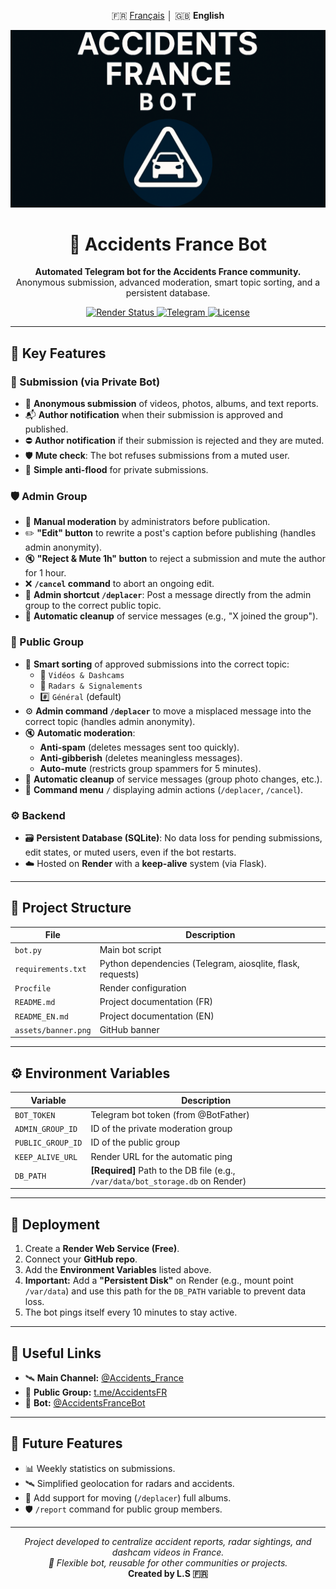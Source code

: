 <p align="center">
  🇫🇷 <a href="./README.md">Français</a> │ 🇬🇧 <b>English</b>
</p>

![Banner](https://github.com/Luxx05/AccidentsFranceBot/raw/main/assets/banner.png)

<h1 align="center">🚨 Accidents France Bot</h1>
<p align="center">
  <b>Automated Telegram bot for the Accidents France community.</b><br>
  Anonymous submission, advanced moderation, smart topic sorting, and a persistent database.
</p>

<p align="center">
  <a href="https://render.com">
    <img src="https://img.shields.io/badge/Render-Online-brightgreen?style=flat-square&logo=render&logoColor=white" alt="Render Status"/>
  </a>
  <a href="https://t.me/AccidentsFR">
    <img src="https://img.shields.io/badge/Telegram-Community-blue?style=flat-square&logo=telegram" alt="Telegram"/>
  </a>
  <a href="https://github.com/Luxx05/AccidentsFranceBot">
    <img src="https://img.shields.io/github/license/Luxx05/AccidentsFranceBot?style=flat-square" alt="License"/>
  </a>
</p>

---

## 🔧 Key Features

### 👤 Submission (via Private Bot)
- 📸 **Anonymous submission** of videos, photos, albums, and text reports.
- 📬 **Author notification** when their submission is approved and published.
- ⛔ **Author notification** if their submission is rejected and they are muted.
- 🛡️ **Mute check**: The bot refuses submissions from a muted user.
- 🧱 **Simple anti-flood** for private submissions.

### 🛡️ Admin Group
- 🧩 **Manual moderation** by administrators before publication.
- ✏️ **"Edit" button** to rewrite a post's caption before publishing (handles admin anonymity).
- 🔇 **"Reject & Mute 1h" button** to reject a submission and mute the author for 1 hour.
- ❌ **`/cancel` command** to abort an ongoing edit.
- 🚀 **Admin shortcut `/deplacer`**: Post a message directly from the admin group to the correct public topic.
- 🧹 **Automatic cleanup** of service messages (e.g., "X joined the group").

### 📢 Public Group
- 🧠 **Smart sorting** of approved submissions into the correct topic:
  - 🎥 `Vidéos & Dashcams`
  - 📍 `Radars & Signalements`
  - #️⃣ `Général` (default)
- ⚙️ **Admin command `/deplacer`** to move a misplaced message into the correct topic (handles admin anonymity).
- 🔇 **Automatic moderation**:
  - **Anti-spam** (deletes messages sent too quickly).
  - **Anti-gibberish** (deletes meaningless messages).
  - **Auto-mute** (restricts group spammers for 5 minutes).
- 🧹 **Automatic cleanup** of service messages (group photo changes, etc.).
- 🤖 **Command menu** `/` displaying admin actions (`/deplacer`, `/cancel`).

### ⚙️ Backend
- 🗃️ **Persistent Database (SQLite)**: No data loss for pending submissions, edit states, or muted users, even if the bot restarts.
- ☁️ Hosted on **Render** with a **keep-alive** system (via Flask).

---

## 📡 Project Structure

| File | Description |
|----------|-------------|
| `bot.py` | Main bot script |
| `requirements.txt` | Python dependencies (Telegram, aiosqlite, flask, requests) |
| `Procfile` | Render configuration |
| `README.md` | Project documentation (FR) |
| `README_EN.md` | Project documentation (EN) |
| `assets/banner.png` | GitHub banner |

---

## ⚙️ Environment Variables

| Variable | Description |
|-----------|--------------|
| `BOT_TOKEN` | Telegram bot token (from @BotFather) |
| `ADMIN_GROUP_ID` | ID of the private moderation group |
| `PUBLIC_GROUP_ID` | ID of the public group |
| `KEEP_ALIVE_URL` | Render URL for the automatic ping |
| `DB_PATH` | **[Required]** Path to the DB file (e.g., `/var/data/bot_storage.db` on Render) |

---

## 🚀 Deployment

1. Create a **Render Web Service (Free)**.
2. Connect your **GitHub repo**.
3. Add the **Environment Variables** listed above.
4. **Important:** Add a **"Persistent Disk"** on Render (e.g., mount point `/var/data`) and use this path for the `DB_PATH` variable to prevent data loss.
5. The bot pings itself every 10 minutes to stay active.

---

## 💬 Useful Links

- 🛰️ **Main Channel:** [@Accidents_France](https://t.me/Accidents_France)
- 👥 **Public Group:** [t.me/AccidentsFR](https://t.me/AccidentsFR)
- 🤖 **Bot:** [@AccidentsFranceBot](https://t.me/AccidentsFranceBot)

---

## 🧠 Future Features

- 📊 Weekly statistics on submissions.
- 🛰️ Simplified geolocation for radars and accidents.
- 📂 Add support for moving (`/deplacer`) full albums.
- 🛡️ `/report` command for public group members.

---

<p align="center">
  <i>Project developed to centralize accident reports, radar sightings, and dashcam videos in France.</i><br>
  <i>🔧 Flexible bot, reusable for other communities or projects.</i><br>
  <b>Created by L.S 🇫🇷</b>
</p>
